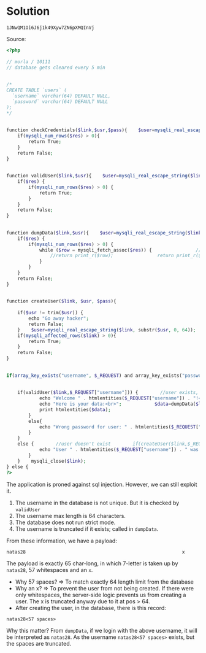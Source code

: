 # Solution
```
1JNwQM1Oi6J6j1k49Xyw7ZN6pXMQInVj
```

Source:
```php
<?php  
  
// morla / 10111  
// database gets cleared every 5 min  
  
  
/*  
CREATE TABLE `users` (  
  `username` varchar(64) DEFAULT NULL,  
  `password` varchar(64) DEFAULT NULL  
);  
*/  
  
  
function checkCredentials($link,$usr,$pass){    $user=mysqli_real_escape_string($link, $usr);    $password=mysqli_real_escape_string($link, $pass);    $query = "SELECT username from users where username='$user' and password='$password' ";    $res = mysqli_query($link, $query);  
    if(mysqli_num_rows($res) > 0){  
        return True;  
    }  
    return False;  
}  
  
  
function validUser($link,$usr){    $user=mysqli_real_escape_string($link, $usr);    $query = "SELECT * from users where username='$user'";    $res = mysqli_query($link, $query);  
    if($res) {  
        if(mysqli_num_rows($res) > 0) {  
            return True;  
        }  
    }  
    return False;  
}  
  
  
function dumpData($link,$usr){    $user=mysqli_real_escape_string($link, trim($usr));    $query = "SELECT * from users where username='$user'";    $res = mysqli_query($link, $query);  
    if($res) {  
        if(mysqli_num_rows($res) > 0) {  
            while ($row = mysqli_fetch_assoc($res)) {                // thanks to Gobo for reporting this bug!  
                //return print_r($row);                return print_r($row,true);  
            }  
        }  
    }  
    return False;  
}  
  
  
function createUser($link, $usr, $pass){  
  
    if($usr != trim($usr)) {  
        echo "Go away hacker";  
        return False;  
    }    $user=mysqli_real_escape_string($link, substr($usr, 0, 64));    $password=mysqli_real_escape_string($link, substr($pass, 0, 64));    $query = "INSERT INTO users (username,password) values ('$user','$password')";    $res = mysqli_query($link, $query);  
    if(mysqli_affected_rows($link) > 0){  
        return True;  
    }  
    return False;  
}  
  
  
if(array_key_exists("username", $_REQUEST) and array_key_exists("password", $_REQUEST)) {    $link = mysqli_connect('localhost', 'natas27', '<censored>');    mysqli_select_db($link, 'natas27');  
  
  
    if(validUser($link,$_REQUEST["username"])) {        //user exists, check creds        if(checkCredentials($link,$_REQUEST["username"],$_REQUEST["password"])){  
            echo "Welcome " . htmlentities($_REQUEST["username"]) . "!<br>";  
            echo "Here is your data:<br>";            $data=dumpData($link,$_REQUEST["username"]);  
            print htmlentities($data);  
        }  
        else{  
            echo "Wrong password for user: " . htmlentities($_REQUEST["username"]) . "<br>";  
        }  
    }  
    else {        //user doesn't exist        if(createUser($link,$_REQUEST["username"],$_REQUEST["password"])){  
            echo "User " . htmlentities($_REQUEST["username"]) . " was created!";  
        }  
    }    mysqli_close($link);  
} else {  
?>
```

The application is proned against sql injection. However, we can still exploit it.
1. The username in the database is not unique. But it is checked by `validUser`
2. The username max length is 64 characters.
3. The database does not run strict mode.
4. The username is truncated if it exists; called in `dumpData`.

From these information, we have a payload:
```
natas28                                                         x
```

The payload is exactly 65 char-long, in which 7-letter is taken up by `natas28`, 57 whitespaces and an `x`. 

- Why 57 spaces? => To match exactly 64 length limit from the database
- Why an x? => To prevent the user from not being created. If there were only whitespaces, the server-side logic prevents us from creating a user. The x is truncated anyway due to it at pos > 64.
- After creating the user, in the database, there is this record:
```
natas28<57 spaces>                                                    
```

Why this matter?
From `dumpData`, if we login with the above username, it will be interpreted as `natas28`. As the username `natas28<57 spaces>` exists, but the spaces are truncated.

